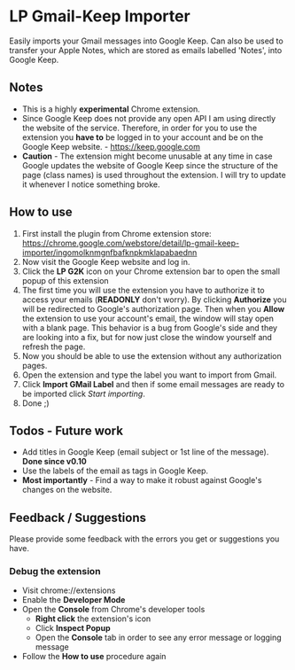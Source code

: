 # LP Gmail-Keep Importer

Easily imports your Gmail messages into Google Keep. Can also be used to transfer your Apple Notes, which are stored as emails labelled 'Notes', into Google Keep.

## Notes

* This is a highly **experimental** Chrome extension.
* Since Google Keep does not provide any open API I am using directly the website of the service. Therefore, in order for you to use the extension you **have to** be logged in to your account and be on the Google Keep website. - https://keep.google.com
* **Caution** - The extension might become unusable at any time in case Google updates the website of Google Keep since the structure of the page (class names) is used throughout the extension. I will try to update it whenever I notice something broke.

## How to use

1. First install the plugin from Chrome extension store: https://chrome.google.com/webstore/detail/lp-gmail-keep-importer/ingomolknmgnfbafknpkmklapabaednn
2. Now visit the Google Keep website and log in.
3. Click the **LP G2K** icon on your Chrome extension bar to open the small popup of this extension 
4. The first time you will use the extension you have to authorize it to access your emails (**READONLY** don't worry). By clicking **Authorize** you will be redirected to Google's authorization page. Then when you **Allow** the extension to use your account's email, the window will stay open with a blank page. This behavior is a bug from Google's side and they are looking into a fix, but for now just close the window yourself and refresh the page.
5. Now you should be able to use the extension without any authorization pages.
6. Open the extension and type the label you want to import from Gmail.
7. Click **Import GMail Label** and then if some email messages are ready to be imported click *Start importing*.
8. Done ;)

## Todos - Future work

* Add titles in Google Keep (email subject or 1st line of the message). **Done since v0.10**
* Use the labels of the email as tags in Google Keep.
* **Most importantly** - Find a way to make it robust against Google's changes on the website.

## Feedback / Suggestions

Please provide some feedback with the errors you get or suggestions you have.

### Debug the extension

* Visit chrome://extensions
* Enable the **Developer Mode**
* Open the **Console** from Chrome's developer tools
    * **Right click** the extension's icon
    * Click **Inspect Popup**
    * Open the **Console** tab in order to see any error message or logging message
* Follow the **How to use** procedure again

